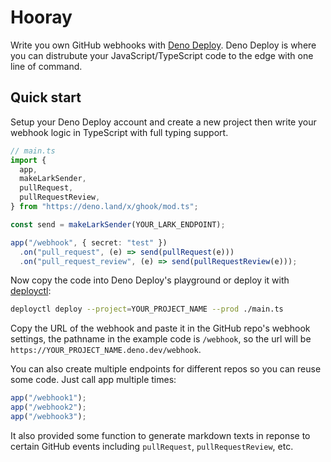 # Hooray

Write you own GitHub webhooks with [Deno Deploy](https://deno.com/deploy). Deno
Deploy is where you can distrubute your JavaScript/TypeScript code to the edge
with one line of command.

## Quick start

Setup your Deno Deploy account and create a new project then write your webhook
logic in TypeScript with full typing support.

```ts
// main.ts
import {
  app,
  makeLarkSender,
  pullRequest,
  pullRequestReview,
} from "https://deno.land/x/ghook/mod.ts";

const send = makeLarkSender(YOUR_LARK_ENDPOINT);

app("/webhook", { secret: "test" })
  .on("pull_request", (e) => send(pullRequest(e)))
  .on("pull_request_review", (e) => send(pullRequestReview(e)));
```

Now copy the code into Deno Deploy's playground or deploy it with
[deployctl](https://github.com/denoland/deployctl):

```sh
deployctl deploy --project=YOUR_PROJECT_NAME --prod ./main.ts
```

Copy the URL of the webhook and paste it in the GitHub repo's webhook settings,
the pathname in the example code is `/webhook`, so the url will be
`https://YOUR_PROJECT_NAME.deno.dev/webhook`.

You can also create multiple endpoints for different repos so you can reuse some
code. Just call app multiple times:

```ts
app("/webhook1");
app("/webhook2");
app("/webhook3");
```

It also provided some function to generate markdown texts in reponse to certain
GitHub events including `pullRequest`, `pullRequestReview`, etc.
